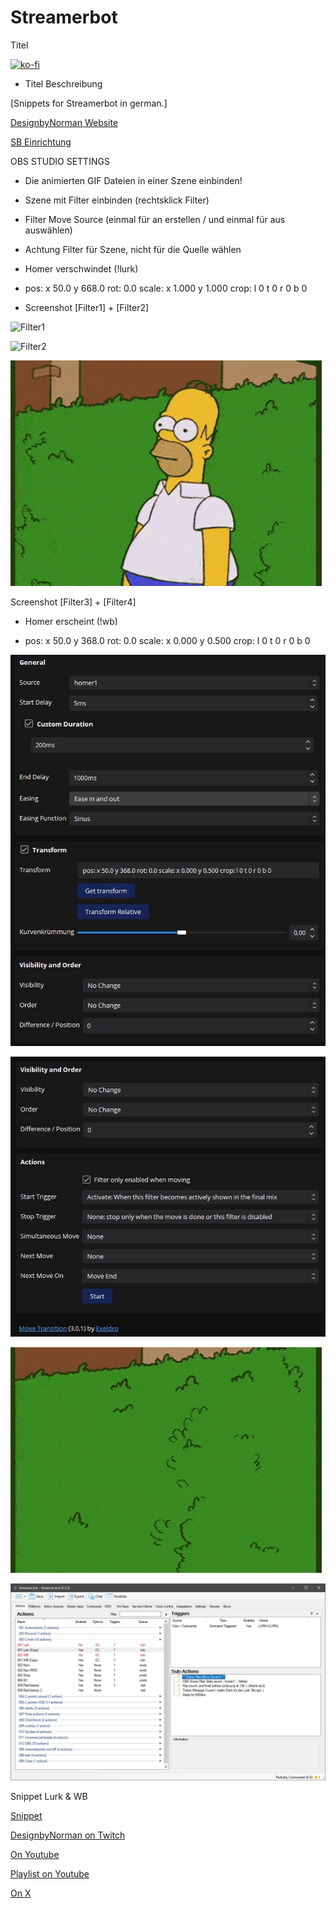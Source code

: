 # Streamerbot
Titel 


[![ko-fi](https://storage.ko-fi.com/cdn/brandasset/kofi_button_dark.png)](https://ko-fi.com/W7W5Z38WJ)


- Titel Beschreibung 

[Snippets for Streamerbot in german.]

[DesignbyNorman Website](https://www.designbynorman.com/)

[SB Einrichtung](https://www.designbynorman.com/streamer-bot-einrichten/)

OBS STUDIO SETTINGS
- Die animierten GIF Dateien in einer Szene einbinden!

- Szene mit Filter einbinden (rechtsklick Filter)

- Filter Move Source (einmal für an erstellen / und einmal für aus auswählen)

- Achtung Filter für Szene, nicht für die Quelle wählen

- Homer verschwindet (!lurk)

- pos: x 50.0 y 668.0 rot: 0.0 scale: x 1.000 y 1.000 crop: l 0 t 0 r 0 b 0

- Screenshot [Filter1] + [Filter2]

![Filter1](https://github.com/Designbynorman/Streamerbot/assets/118851815/9d3070ac-dbd7-4646-a69c-d57f1555a003)

![Filter2](https://github.com/Designbynorman/Streamerbot/assets/118851815/972c0a9c-e198-45ca-939c-80eb010d9ddc)

![Homer lurk](https://github.com/Designbynorman/Streamerbot/blob/main/homer_off.gif)

Screenshot [Filter3] + [Filter4]

- Homer erscheint (!wb)

- pos: x 50.0 y 368.0 rot: 0.0 scale: x 0.000 y 0.500 crop: l 0 t 0 r 0 b 0

![Filter3 off](https://github.com/Designbynorman/Streamerbot/blob/main/Filter3%20off.png)

![Filter4 off](https://github.com/Designbynorman/Streamerbot/blob/main/Filter4%20off.png)

![homer on](https://github.com/Designbynorman/Streamerbot/blob/main/homer_on.gif)
  
![sb](https://github.com/Designbynorman/Streamerbot/blob/main/streamerbot%20lurk.png)

Snippet Lurk & WB

[Snippet](https://github.com/Designbynorman/Streamerbot/blob/main/001%20Snippet%20LurkSound)

[DesignbyNorman on Twitch](https://www.twitch.tv/designbynorman)

[On Youtube](https://www.youtube.com/@DesignbyNorman)

[Playlist on Youtube](https://www.youtube.com/playlist?list=PLrgOpxS02b-PncLHRg-5W7kJ3o4TT6DhM)

[On X](https://x.com/Designbynorman)
